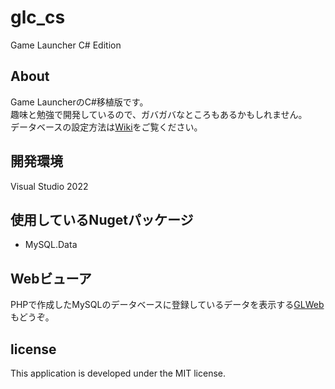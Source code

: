 # glc_cs
Game Launcher C# Edition


## About
Game LauncherのC#移植版です。<br>
趣味と勉強で開発しているので、ガバガバなところもあるかもしれません。<br>
データベースの設定方法は[Wiki](https://github.com/dekotan24/glc_cs/wiki)をご覧ください。

## 開発環境
Visual Studio 2022


## 使用しているNugetパッケージ
* MySQL.Data


## Webビューア
PHPで作成したMySQLのデータベースに登録しているデータを表示する[GLWeb](https://github.com/dekotan24/GLWeb/)もどうぞ。


## license
This application is developed under the MIT license.
